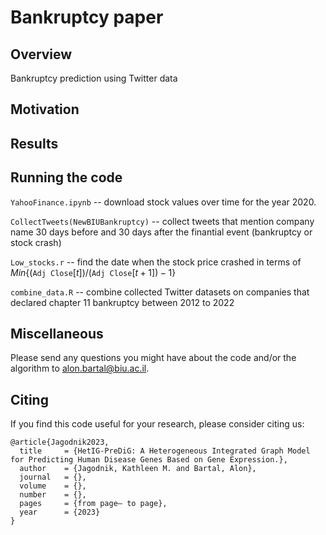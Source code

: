 # Bankruptcy paper

## Overview
Bankruptcy prediction using Twitter data

## Motivation

## Results

## Running the code

`YahooFinance.ipynb` -- download stock values over time for the year 2020.

`CollectTweets(NewBIUBankruptcy)` -- collect tweets that mention company name 30 days before and 30 days after the finantial event (bankruptcy or stock crash)

`Low_stocks.r` -- find the date when the stock price crashed in terms of $Min${(`Adj Close`$[t])$/(`Adj Close`$[t+1]) - 1$}

`combine_data.R` -- combine collected Twitter datasets on companies that declared chapter 11 bankruptcy between 2012 to 2022

## Miscellaneous
Please send any questions you might have about the code and/or the algorithm to alon.bartal@biu.ac.il.


## Citing
If you find this code useful for your research, please consider citing us:
```
@article{Jagodnik2023,
  title     = {HetIG-PreDiG: A Heterogeneous Integrated Graph Model for Predicting Human Disease Genes Based on Gene Expression.},
  author    = {Jagodnik, Kathleen M. and Bartal, Alon},
  journal   = {},
  volume    = {},
  number    = {},
  pages     = {from page– to page},
  year      = {2023}
}
